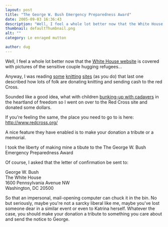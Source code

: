 ```yaml
---
layout: post
title: "The George W. Bush Emergency Preparedness Award"
date: 2005-09-03 16:36:43
description: "Well, I feel a whole lot better now that the White House website is covered with pictures of the sensitive couple hugging refugees&#8230; Anyway, I was reading some knitting sites (as you do) that last one described how lots of&#8230;"
thumbnail: defaultThumbnail.png
alt: ""
category: Le enraged mutton

author: dug
---
```


<p>Well, I feel a whole lot better now that the <a href="http://www.whitehouse.gov/">White House website</a> is covered with pictures of the sensitive couple hugging refugees...</p>

<p>Anyway, I was reading <a href="http://knittinglibran.blogspot.com/">some</a> <a href="http://www.skinnyrabbit.com/">knitting</a> <a href="http://www.masondixonknitting.com/">sites</a> (as you do) that last one described how lots of folk are donating knitting and sending cash to the red Cross.</p>

<p>Sounded like a good idea, what with children <a href="http://news.bbc.co.uk/1/hi/world/americas/4207944.stm">bunking-up with cadavers</a> in the heartland of freedom so I went on over to the Red Cross site and donated some dollars.</p>

<p>If you're feeling the same, the place you need to go to is here:<br />
<a href="https://secure2.convio.net/arc/site/Donation?ACTION=SHOW_DONATION_OPTIONS&amp;CAMPAIGN_ID=1121&amp;JServSessionIdr010=5eac9ahwf1.app28b">http://www.redcross.org/</a></p>

<p>A nice feature they have enabled is to make your donation a tribute or a memorial.</p>

<p>I took the liberty of making mine a tibute to the The George W. Bush Emergency Preparedness Award</p>

<p>Of course, I asked that the letter of confirmation be sent to:</p>

<p>George W. Bush<br />
The White House<br />
1600 Pennsylvania Avenue NW<br />
Washington, DC 20500</p>

<p>So that an impersonal, mail-opening computer can chuck it in the bin. No but seriously, maybe you're not a sarcky liberal like me, maybe you've lost someone dear in a similar event or even to Katrina herself. Whatever the case, you should make your donation a tribute to something you care about and send the notice to George.</p>
